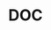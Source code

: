 ---
name: Robert Santos
department: Department of Commerce
title: DOC
bio-image: environmental_protection_agency_seal.png
bio-image-alt-text: Environmental Protection Agency
---